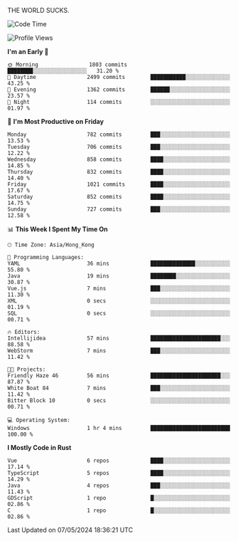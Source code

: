 THE WORLD SUCKS.

<!--START_SECTION:waka-->
![Code Time](http://img.shields.io/badge/Code%20Time-171%20hrs%2053%20mins-blue)

![Profile Views](http://img.shields.io/badge/Profile%20Views-0-blue)

**I'm an Early 🐤** 

```text
🌞 Morning                1803 commits        ████████░░░░░░░░░░░░░░░░░   31.20 % 
🌆 Daytime                2499 commits        ███████████░░░░░░░░░░░░░░   43.25 % 
🌃 Evening                1362 commits        ██████░░░░░░░░░░░░░░░░░░░   23.57 % 
🌙 Night                  114 commits         ░░░░░░░░░░░░░░░░░░░░░░░░░   01.97 % 
```
📅 **I'm Most Productive on Friday** 

```text
Monday                   782 commits         ███░░░░░░░░░░░░░░░░░░░░░░   13.53 % 
Tuesday                  706 commits         ███░░░░░░░░░░░░░░░░░░░░░░   12.22 % 
Wednesday                858 commits         ████░░░░░░░░░░░░░░░░░░░░░   14.85 % 
Thursday                 832 commits         ████░░░░░░░░░░░░░░░░░░░░░   14.40 % 
Friday                   1021 commits        ████░░░░░░░░░░░░░░░░░░░░░   17.67 % 
Saturday                 852 commits         ████░░░░░░░░░░░░░░░░░░░░░   14.75 % 
Sunday                   727 commits         ███░░░░░░░░░░░░░░░░░░░░░░   12.58 % 
```


📊 **This Week I Spent My Time On** 

```text
🕑︎ Time Zone: Asia/Hong_Kong

💬 Programming Languages: 
YAML                     36 mins             ██████████████░░░░░░░░░░░   55.80 % 
Java                     19 mins             ████████░░░░░░░░░░░░░░░░░   30.87 % 
Vue.js                   7 mins              ███░░░░░░░░░░░░░░░░░░░░░░   11.30 % 
XML                      0 secs              ░░░░░░░░░░░░░░░░░░░░░░░░░   01.19 % 
SQL                      0 secs              ░░░░░░░░░░░░░░░░░░░░░░░░░   00.71 % 

🔥 Editors: 
Intellijidea             57 mins             ██████████████████████░░░   88.58 % 
WebStorm                 7 mins              ███░░░░░░░░░░░░░░░░░░░░░░   11.42 % 

🐱‍💻 Projects: 
Friendly Haze 46         56 mins             ██████████████████████░░░   87.87 % 
White Boat 84            7 mins              ███░░░░░░░░░░░░░░░░░░░░░░   11.42 % 
Bitter Block 10          0 secs              ░░░░░░░░░░░░░░░░░░░░░░░░░   00.71 % 

💻 Operating System: 
Windows                  1 hr 4 mins         █████████████████████████   100.00 % 
```

**I Mostly Code in Rust** 

```text
Vue                      6 repos             ████░░░░░░░░░░░░░░░░░░░░░   17.14 % 
TypeScript               5 repos             ████░░░░░░░░░░░░░░░░░░░░░   14.29 % 
Java                     4 repos             ███░░░░░░░░░░░░░░░░░░░░░░   11.43 % 
GDScript                 1 repo              █░░░░░░░░░░░░░░░░░░░░░░░░   02.86 % 
C                        1 repo              █░░░░░░░░░░░░░░░░░░░░░░░░   02.86 % 
```




 Last Updated on 07/05/2024 18:36:21 UTC
<!--END_SECTION:waka-->
